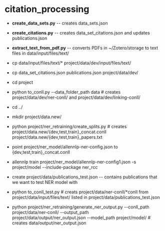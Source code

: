 # citation_processing

- **create_data_sets.py** -- creates data_sets.json
- **create_citations.py**  -- creates data_set_citations.json and updates publications.json
- **extract_text_from_pdf.py** -- converts PDFs in ~/Zotero/storage to text files in data/input/files/text/

- cp data/input/files/text/* project/data/dev/input/files/text/
- cp data_set_citations.json publications.json project/data/dev/
- cd project
- python to_conll.py --data_folder_path data      # creates project/data/dev/ner-conll/ and project/data/dev/linking-conll/
- cd ../
- mkdir project/data.new/
- python project/ner_retraining/create_splits.py # creates project/data.new/{dev,test,train}_concat.conll project/data.new/{dev,test,train}_papers.txt

- point project/ner_model/allennlp-ner-config.json to {dev,test,train}_concat.conll
- allennlp train project/ner_model/allennlp-ner-config1.json -s project/model --include-package ner_rcc

- create project/data/publications_test.json -- contains publications that we want to test NER model with

- python to_conll_test.py  # creats project/data/ner-conll/*conll from project/data/input/files/text/ listed in project/data/publications_test.json

- python project/ner_retraining/generate_ner_output.py --conll_path project/data/ner-conll/ --output_path project/data/output/ner_output.json --model_path project/model/        # creates data/output/ner_output.json
